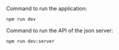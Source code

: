Command to run the application:

```bash
npm run dev
```


Command to run the API of the json server:

```bash
npm run dev:server
```
